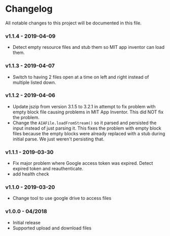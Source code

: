 # Changelog
All notable changes to this project will be documented in this file.

### v1.1.4 - 2019-04-09
- Detect empty resource files and stub them so MIT app inventor can load them.

### v1.1.3 - 2019-04-07
- Switch to having 2 files open at a time on left and right instead of multiple listed
    down. 

### v1.1.2 - 2019-04-06
- Update jszip from version 3.1.5 to 3.2.1 in attempt to fix problem with empty 
    block file causing problems in MIT App Inventor. This did NOT fix the problem.
- Change the `AIAFile.loadFromStream()` so it parsed and persisted the input instead of just
   parsing it. This fixes the problem with empty block files because the empty blocks were
   already replaced with a stub during initial parse. We just weren't persisting that. 

### v1.1.1 - 2019-03-30
- Fix major problem where Google access token was expired. Detect expired token and reauthenticate. 
- add health check

### v1.1.0 - 2019-03-20
- Change tool to use google drive to access files

### v1.0.0   - 04/2018
- Initial release
- Supported upload and download files


